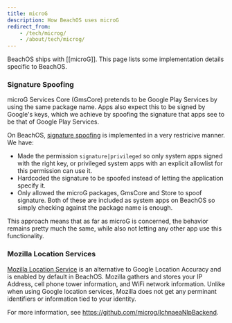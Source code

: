 ```yaml
---
title: microG
description: How BeachOS uses microG
redirect_from:
    - /tech/microg/
    - /about/tech/microg/
---
```


BeachOS ships with [[microG]]. This page lists some implementation details specific to BeachOS.

### Signature Spoofing

microG Services Core (GmsCore) pretends to be Google Play Services by using the same package name. Apps also expect this to be signed by Google's keys, which we achieve by spoofing the signature that apps see to be that of Google Play Services.

On BeachOS, [signature spoofing](https://review.beachos.org/c/BeachOS/platform_frameworks_base/+/388) is implemented in a very restricive manner. We have:
* Made the permission `signature|privileged` so only system apps signed with the right key, or privileged system apps with an explicit allowlist for this permission can use it.
* Hardcoded the signature to be spoofed instead of letting the application specify it.
* Only allowed the microG packages, GmsCore and Store to spoof signature. Both of these are included as system apps on BeachOS so simply checking against the package name is enough.

This approach means that as far as microG is concerned, the behavior remains pretty much the same, while also not letting any other app use this functionality.

### Mozilla Location Services

[Mozilla Location Service](https://location.services.mozilla.com/) is an alternative to Google Location Accuracy and is enabled by default in BeachOS. Mozilla gathers and stores your IP Address, cell phone tower information, and WiFi network information. Unlike when using Google location services, Mozilla does not get any perminant identifiers or information tied to your identity.

For more information, see <https://github.com/microg/IchnaeaNlpBackend>.
